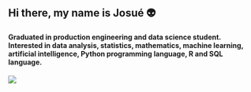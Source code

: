 
## Hi there, my name is Josué 👽
#### Graduated in production engineering and data science student. Interested in data analysis, statistics, mathematics, machine learning, artificial intelligence, Python programming language, R and SQL language.
<img src="https://github.com/pr2tik1/pr2tik1/blob/master/IMAGE-NAME">

